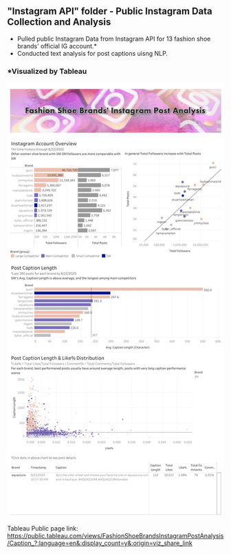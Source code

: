 ## "Instagram API" folder - Public Instagram Data Collection and Analysis
  * Pulled public Instagram Data from Instagram API for 13 fashion shoe brands' official IG account.*
  * Conducted text analysis for post captions uisng NLP.



### *Visualized by Tableau
![](images/IG.png)

Tableau Public page link:
https://public.tableau.com/views/FashionShoeBrandsInstagramPostAnalysis/Caption_?:language=en&:display_count=y&:origin=viz_share_link
